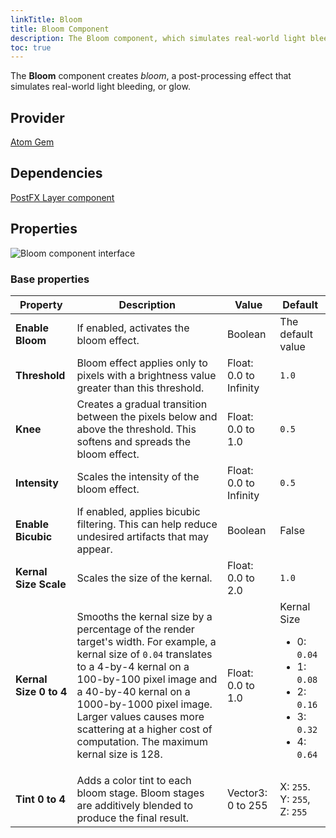 ```yaml
---
linkTitle: Bloom
title: Bloom Component
description: The Bloom component, which simulates real-world light bleeding (glow), is provided by the Atom Gem in Open 3D Engine (O3DE). 
toc: true
---
```


The **Bloom** component creates *bloom*, a post-processing effect that simulates real-world light bleeding, or glow. 

<!--
    All O3DE Docs must adhere to the standards outlined in the guides.
    Style guide: https://o3de.org/docs/contributing/to-docs/style-guide/
    Terminology guide: https://o3de.org/docs/contributing/to-docs/terminology/
-->

<!--
    Describe component in a short one paragraph overview.
    Include reference images or an example.
-->

## Provider

[Atom Gem](/docs/user-guide/gems/reference/rendering/atom/atom)


## Dependencies

[PostFX Layer component](./postfx-layer)


## Properties

![Bloom component interface](/images/user-guide/components/reference/atom/bloom-component-ui.png)


### Base properties

| Property | Description | Value | Default |
| - | - | - | - |
| **Enable Bloom** | If enabled, activates the bloom effect. | Boolean | The default value |
| **Threshold** | Bloom effect applies only to pixels with a brightness value greater than this threshold. | Float: 0.0 to Infinity  | `1.0` |
| **Knee** | Creates a gradual transition between the pixels below and above the threshold. This softens and spreads the bloom effect.  | Float: 0.0 to 1.0 | `0.5` |
| **Intensity** | Scales the intensity of the bloom effect. | Float: 0.0 to Infinity | `0.5` |
| **Enable Bicubic** | If enabled, applies bicubic filtering. This can help reduce undesired artifacts that may appear. | Boolean |  False |
| **Kernal Size Scale** | Scales the size of the kernal. | Float: 0.0 to 2.0 | `1.0` |
| **Kernal Size 0 to 4** | Smooths the kernal size by a percentage of the render target's width. For example, a kernal size of `0.04` translates to a 4-by-4 kernal on a 100-by-100 pixel image and a 40-by-40 kernal on a 1000-by-1000 pixel image. Larger values causes more scattering at a higher cost of computation. The maximum kernal size is 128. | Float: 0.0 to 1.0 | Kernal Size<br><ul><li>0: `0.04`</li><li>1: `0.08`</li><li>2: `0.16`</li><li>3: `0.32`</li><li>4: `0.64`</li></ul> |
| **Tint 0 to 4** | Adds a color tint to each bloom stage. Bloom stages are additively blended to produce the final result. | Vector3: 0 to 255 | X: `255`. Y: `255`, Z: `255` |

